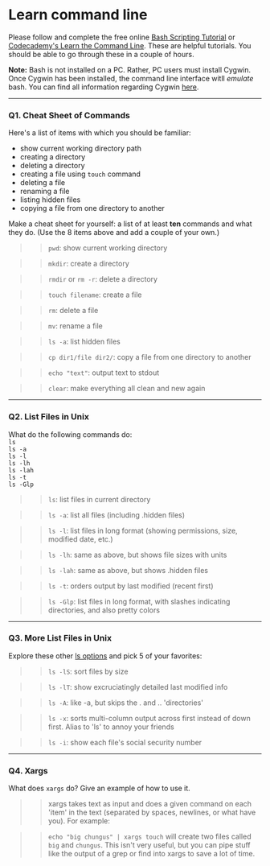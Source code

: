 # Learn command line

Please follow and complete the free online [Bash Scripting Tutorial](https://ryanstutorials.net/bash-scripting-tutorial/) or [Codecademy's Learn the Command Line](https://www.codecademy.com/learn/learn-the-command-line). These are helpful tutorials. You should be able to go through these in a couple of hours.

**Note:** Bash is not installed on a PC. Rather, PC users must install Cygwin. Once Cygwin has been installed, the command line interface witll _emulate_ bash. You can find all information regarding Cygwin [here](https://www.cygwin.com/).

---

### Q1.  Cheat Sheet of Commands  

Here's a list of items with which you should be familiar:  
* show current working directory path
* creating a directory
* deleting a directory
* creating a file using `touch` command
* deleting a file
* renaming a file
* listing hidden files
* copying a file from one directory to another

Make a cheat sheet for yourself: a list of at least **ten** commands and what they do.  (Use the 8 items above and add a couple of your own.)  

> > `pwd`: show current working directory

> > `mkdir`: create a directory

> > `rmdir` or `rm -r`: delete a directory

> > `touch filename`: create a file

> > `rm`: delete a file

> > `mv`: rename a file

> > `ls -a`: list hidden files

> > `cp dir1/file dir2/`: copy a file from one directory to another

> > `echo "text"`: output text to stdout

> > `clear`: make everything all clean and new again

---

### Q2.  List Files in Unix   

What do the following commands do:  
`ls`  
`ls -a`  
`ls -l`  
`ls -lh`  
`ls -lah`  
`ls -t`  
`ls -Glp`  

> > `ls`: list files in current directory

> > `ls -a`: list all files (including .hidden files)

> > `ls -l`: list files in long format (showing permissions, size, modified date, etc.)

> > `ls -lh`: same as above, but shows file sizes with units

> > `ls -lah`: same as above, but shows .hidden files

> > `ls -t`: orders output by last modified (recent first)

> > `ls -Glp`: list files in long format, with slashes indicating directories, and also pretty colors

---

### Q3.  More List Files in Unix  

Explore these other [ls options](http://www.techonthenet.com/unix/basic/ls.php) and pick 5 of your favorites:

> > `ls -lS`: sort files by size

> > `ls -lT`: show excruciatingly detailed last modified info

> > `ls -A`: like -a, but skips the . and .. 'directories'

> > `ls -x`: sorts multi-column output across first instead of down first. Alias to 'ls' to annoy your friends

> > `ls -i`: show each file's social security number

---

### Q4.  Xargs   

What does `xargs` do? Give an example of how to use it.

> > xargs takes text as input and does a given command on each 'item' in the text (separated by spaces, newlines, or what have you). For example:

> > `echo "big chungus" | xargs touch` will create two files called `big` and `chungus`. This isn't very useful, but you can pipe stuff like the output of a grep or find into xargs to save a lot of time.
 

